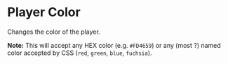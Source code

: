 # Player Color

Changes the color of the player.

**Note:** This will accept any HEX color (e.g. `#FD4659`) or any (most ?) named color accepted by CSS (`red`, `green`, `blue`, `fuchsia`).